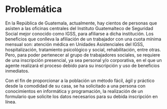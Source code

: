 # Problemática
En la República de Guatemala, actualmente, hay cientos de personas que asisten a las oficinas centrales del Instituto Guatemalteco de Seguridad Social mejor conocido como IGSS, para afiliarse a dicha institución. Los beneficios que conlleva la afiliación de un trabajador con una cuota mínima mensual son: atención médica en Unidades Asistenciales del IGSS, hospitalización, tratamiento psicológico y social, rehabilitación, entre otras. Pero, para poder pertenecer al grupo de trabajadores sociales, se requiere de una inscripción presencial, ya sea personal y/o corporativa, en el que un agente realizará el proceso debido para su inscripción y uso de beneficios inmediatos.

Con el fin de proporcionar a la población un método fácil, ágil y práctico desde la comodidad de su casa, se ha solicitado a una persona con conocimientos en informática y programación, la realización de un formulario que solicite los datos necesarios para su debida inscripción en línea.
